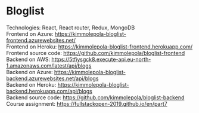 # Bloglist

Technologies: React, React router, Redux, MongoDB <br />
Frontend on Azure: https://kimmolepola-bloglist-frontend.azurewebsites.net/ <br />
Frontend on Heroku: https://kimmolepola-bloglist-frontend.herokuapp.com/ <br />
Frontend source code: https://github.com/kimmolepola/bloglist-frontend <br />
Backend on AWS: https://5tfiysgck8.execute-api.eu-north-1.amazonaws.com/latest/api/blogs <br />
Backend on Azure: https://kimmolepola-bloglist-backend.azurewebsites.net/api/blogs <br />
Backend on Heroku: https://kimmolepola-bloglist-backend.herokuapp.com/api/blogs <br />
Backend source code: https://github.com/kimmolepola/bloglist-backend <br />
Course assignment: https://fullstackopen-2019.github.io/en/part7